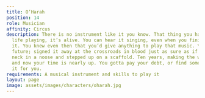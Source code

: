 ```yaml
---
title: O’Harah
position: 14
role: Musician
affinity: Circus
description: There is no instrument like it you know. That thing you have spent your
  life playing, it’s alive. You can hear it singing, even when you finish playing
  it. You knew even then that you’d give anything to play that music. You gave your
  future; signed it away at the crossroads in blood just as sure as if you’d put your
  neck in a noose and stepped up on a scaffold. Ten years, making the world dance,
  and now your time is nearly up. You gotta pay your debt, or find someone to pay
  it for you.
requirements: A musical instrument and skills to play it
layout: page
image: assets/images/characters/oharah.jpg
---
```


